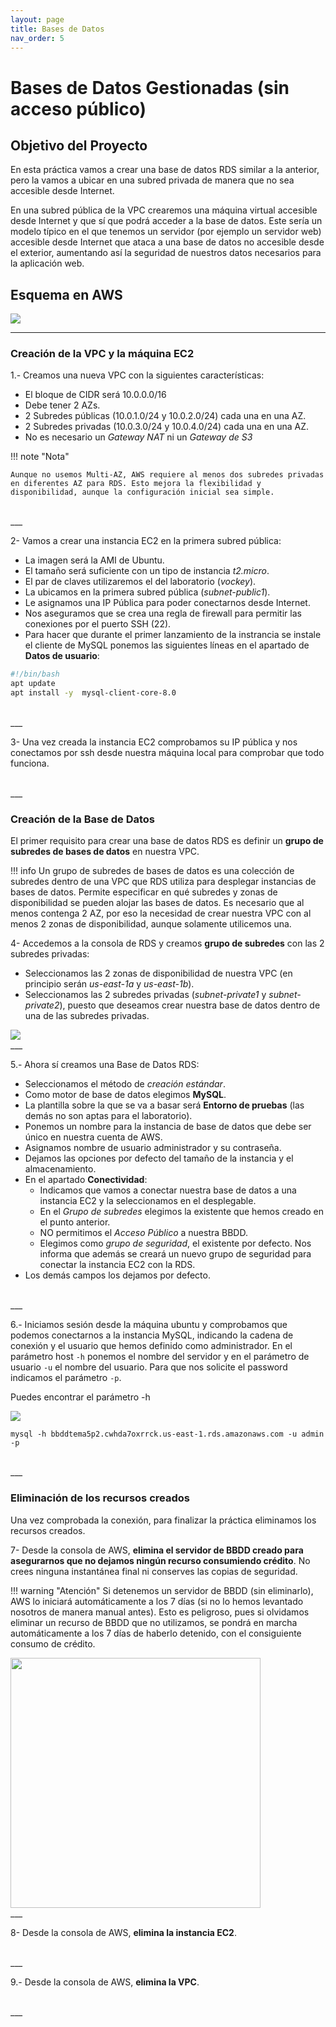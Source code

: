 ```yaml
---
layout: page
title: Bases de Datos
nav_order: 5
---
```

# Bases de Datos Gestionadas (sin acceso público)

## Objetivo del Proyecto

En esta práctica vamos a crear una base de datos RDS similar a la anterior, pero la vamos a ubicar en una subred privada de manera que no sea accesible desde Internet.

En una subred pública de la VPC crearemos una máquina virtual accesible desde Internet y que sí que podrá acceder a la base de datos. Este sería un modelo típico en el que tenemos un servidor (por ejemplo un servidor web) accesible desde Internet que ataca a una base de datos no accesible desde el exterior, aumentando así la seguridad de nuestros datos necesarios para la aplicación web.

## Esquema en AWS

<img src="../images/ud05/BBDD2.drawio.png">

---

### Creación de la VPC y la máquina EC2

1.-	Creamos una nueva VPC con la siguientes características:

- El bloque de CIDR será 10.0.0.0/16
- Debe tener 2 AZs.
- 2 Subredes públicas (10.0.1.0/24 y 10.0.2.0/24) cada una en una AZ.
- 2 Subredes privadas (10.0.3.0/24 y 10.0.4.0/24) cada una en una AZ.
- No es necesario un *Gateway NAT* ni un *Gateway de S3*

!!! note "Nota"

    Aunque no usemos Multi-AZ, AWS requiere al menos dos subredes privadas en diferentes AZ para RDS. Esto mejora la flexibilidad y disponibilidad, aunque la configuración inicial sea simple.

<br>
___

2-	Vamos a crear una instancia EC2 en la primera subred pública:

- La imagen será la AMI de Ubuntu.
- El tamaño será suficiente con un tipo de instancia *t2.micro*.
- El par de claves utilizaremos el del laboratorio (*vockey*).
- La ubicamos en la primera subred pública (*subnet-public1*).
- Le asignamos una IP Pública para poder conectarnos desde Internet.
- Nos aseguramos que se crea una regla de firewall para permitir las conexiones por el puerto SSH (22).
- Para hacer que durante el primer lanzamiento de la instrancia se instale el cliente de MySQL ponemos las siguientes líneas en el apartado de **Datos de usuario**:

```bash
#!/bin/bash
apt update
apt install -y  mysql-client-core-8.0
```

<br>
___

3-	Una vez creada la instancia EC2 comprobamos su IP pública y nos conectamos por ssh desde nuestra máquina local para comprobar que todo funciona.

<br>
___

### Creación de la Base de Datos

El primer requisito para crear una base de datos RDS es definir un **grupo de subredes de bases de datos** en nuestra VPC.

!!! info
    Un grupo de subredes de bases de datos es una colección de subredes dentro de una VPC que RDS utiliza para desplegar instancias de bases de datos. Permite especificar en qué subredes y zonas de disponibilidad se pueden alojar las bases de datos. Es necesario que al menos contenga 2 AZ, por eso la necesidad de crear nuestra VPC con al menos 2 zonas de disponibilidad, aunque solamente utilicemos una.

4-	Accedemos a la consola de RDS y creamos **grupo de subredes** con las 2 subredes privadas:

- Seleccionamos las 2 zonas de disponibilidad de nuestra VPC (en principio serán *us-east-1a* y *us-east-1b*).
- Seleccionamos las 2 subredes privadas (*subnet-private1* y *subnet-private2*), puesto que deseamos crear nuestra base de datos dentro de una de las subredes privadas.

<img src="../images/ud05/BBDD2_01.png">

<br>
___

5.-	Ahora sí creamos una Base de Datos RDS:

- Seleccionamos el método de *creación estándar*.
- Como motor de base de datos elegimos **MySQL**.
- La plantilla sobre la que se va a basar será **Entorno de pruebas** (las demás no son aptas para el laboratorio).
- Ponemos un nombre para la instancia de base de datos que debe ser único en nuestra cuenta de AWS.
- Asignamos nombre de usuario administrador y su contraseña.
- Dejamos las opciones por defecto del tamaño de la instancia y el almacenamiento.
- En el apartado **Conectividad**:
  - Indicamos que vamos a conectar nuestra base de datos a una instancia EC2 y la seleccionamos en el desplegable.
  - En el *Grupo de subredes* elegimos la existente que hemos creado en el punto anterior.
  - NO permitimos el *Acceso Público* a nuestra BBDD.
  - Elegimos como *grupo de seguridad*, el existente por defecto. Nos informa que además se creará un nuevo grupo de seguridad para conectar la instancia EC2 con la RDS.
- Los demás campos los dejamos por defecto.

<br>
___

6.-	Iniciamos sesión desde la máquina ubuntu y comprobamos que podemos conectarnos a la instancia MySQL, indicando la cadena de conexión y el usuario que hemos definido como administrador. En el parámetro host `-h` ponemos el nombre del servidor y en el parámetro de usuario `-u` el nombre del usuario. Para que nos solicite el password indicamos el parámetro `-p`.

Puedes encontrar el parámetro -h

<img src="../images/ud05/bbdd_04.png">


`mysql -h bbddtema5p2.cwhda7oxrrck.us-east-1.rds.amazonaws.com -u admin -p`

<br>
___

### Eliminación de los recursos creados

Una vez comprobada la conexión, para finalizar la práctica eliminamos los recursos creados.

7- Desde la consola de AWS, **elimina el servidor de BBDD creado para asegurarnos que no dejamos ningún recurso consumiendo crédito**. No crees ninguna instantánea final ni conserves las copias de seguridad.

!!! warning "Atención"
    Si detenemos un servidor de BBDD (sin eliminarlo), AWS lo iniciará automáticamente a los 7 días (si no lo hemos levantado nosotros de manera manual antes). Esto es peligroso, pues si olvidamos eliminar un recurso de BBDD que no utilizamos, se pondrá en marcha automáticamente a los 7 días de haberlo detenido, con el consiguiente consumo de crédito.

<img src="../images/ud05/BBDD_03.png" width=400>

<br>
___

8- Desde la consola de AWS, **elimina la instancia EC2**.

<br>
___

9.- Desde la consola de AWS, **elimina la VPC**.

<br>
___
